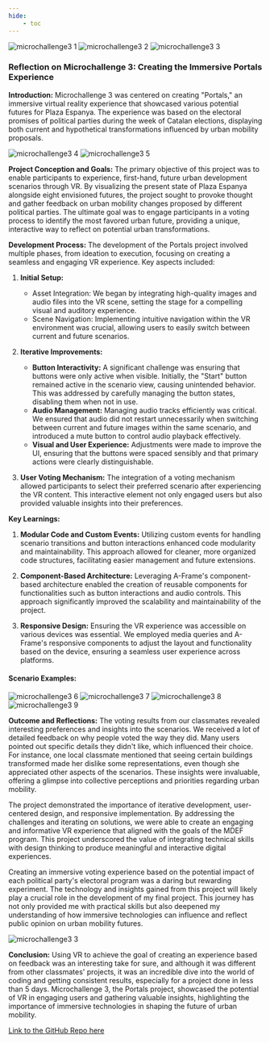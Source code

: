 ```yaml
---
hide:
    - toc
---
```


![microchallenge3 1](../../images/Varias/microchallenge%203%201.jpeg)
![microchallenge3 2](../../images/Varias/microchallenge%203%202.jpeg)
![microchallenge3 3](../../images/Varias/microchallenge%203%203.jpeg)



### Reflection on Microchallenge 3: Creating the Immersive Portals Experience

**Introduction:**
Microchallenge 3 was centered on creating "Portals," an immersive virtual reality experience that showcased various potential futures for Plaza Espanya. The experience was based on the electoral promises of political parties during the week of Catalan elections, displaying both current and hypothetical transformations influenced by urban mobility proposals.

![microchallenge3 4](../../images/Varias/microchallenge%203%204.jpeg)
![microchallenge3 5](../../images/Varias/microchallenge%203%205.jpeg)



**Project Conception and Goals:**
The primary objective of this project was to enable participants to experience, first-hand, future urban development scenarios through VR. By visualizing the present state of Plaza Espanya alongside eight envisioned futures, the project sought to provoke thought and gather feedback on urban mobility changes proposed by different political parties. The ultimate goal was to engage participants in a voting process to identify the most favored urban future, providing a unique, interactive way to reflect on potential urban transformations.

**Development Process:**
The development of the Portals project involved multiple phases, from ideation to execution, focusing on creating a seamless and engaging VR experience. Key aspects included:

1. **Initial Setup:**
    - Asset Integration: We began by integrating high-quality images and audio files into the VR scene, setting the stage for a compelling visual and auditory experience.
    - Scene Navigation: Implementing intuitive navigation within the VR environment was crucial, allowing users to easily switch between current and future scenarios.

2. **Iterative Improvements:**
   - **Button Interactivity:** A significant challenge was ensuring that buttons were only active when visible. Initially, the "Start" button remained active in the scenario view, causing unintended behavior. This was addressed by carefully managing the button states, disabling them when not in use.
   - **Audio Management:** Managing audio tracks efficiently was critical. We ensured that audio did not restart unnecessarily when switching between current and future images within the same scenario, and introduced a mute button to control audio playback effectively.
   - **Visual and User Experience:** Adjustments were made to improve the UI, ensuring that the buttons were spaced sensibly and that primary actions were clearly distinguishable.

3. **User Voting Mechanism:**
  The integration of a voting mechanism allowed participants to select their preferred scenario after experiencing the VR content. This interactive element not only engaged users but also provided valuable insights into their preferences.

**Key Learnings:**
1. **Modular Code and Custom Events:**
   Utilizing custom events for handling scenario transitions and button interactions enhanced code modularity and maintainability. This approach allowed for cleaner, more organized code structures, facilitating easier management and future extensions.

2. **Component-Based Architecture:**
   Leveraging A-Frame's component-based architecture enabled the creation of reusable components for functionalities such as button interactions and audio controls. This approach significantly improved the scalability and maintainability of the project.

3. **Responsive Design:**
   Ensuring the VR experience was accessible on various devices was essential. We employed media queries and A-Frame's responsive components to adjust the layout and functionality based on the device, ensuring a seamless user experience across platforms.

#### Scenario Examples:

![microchallenge3 6](../../images/Varias/microchallenge%203%206.jpeg)
![microchallenge3 7](../../images/Varias/microchallenge%203%207.jpeg)
![microchallenge3 8](../../images/Varias/microchallenge%203%208.jpeg)
![microchallenge3 9](../../images/Varias/microchallenge%203%209.jpeg)

**Outcome and Reflections:**
The voting results from our classmates revealed interesting preferences and insights into the scenarios. We received a lot of detailed feedback on why people voted the way they did. Many users pointed out specific details they didn't like, which influenced their choice. For instance, one local classmate mentioned that seeing certain buildings transformed made her dislike some representations, even though she appreciated other aspects of the scenarios. These insights were invaluable, offering a glimpse into collective perceptions and priorities regarding urban mobility.

The project demonstrated the importance of iterative development, user-centered design, and responsive implementation. By addressing the challenges and iterating on solutions, we were able to create an engaging and informative VR experience that aligned with the goals of the MDEF program. This project underscored the value of integrating technical skills with design thinking to produce meaningful and interactive digital experiences.

Creating an immersive voting experience based on the potential impact of each political party's electoral program was a daring but rewarding experiment. The technology and insights gained from this project will likely play a crucial role in the development of my final project. This journey has not only provided me with practical skills but also deepened my understanding of how immersive technologies can influence and reflect public opinion on urban mobility futures.

![microchallenge3 3](../../images/Varias/microchallenge%203%203.jpeg)

**Conclusion:**
Using VR to achieve the goal of creating an experience based on feedback was an interesting take for sure, and although it was different from other classmates' projects, it was an incredible dive into the world of coding and getting consistent results, especially for a project done in less than 5 days. Microchallenge 3, the Portals project, showcased the potential of VR in engaging users and gathering valuable insights, highlighting the importance of immersive technologies in shaping the future of urban mobility.




[Link to the GitHub Repo here](https://github.com/JDLM92/Portals.git)


